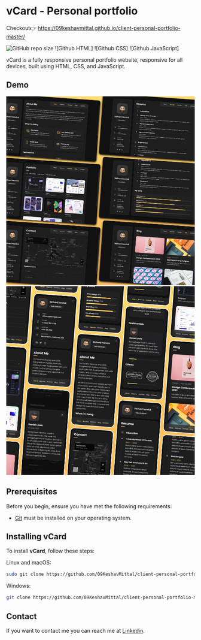 # vCard - Personal portfolio
Checkout👉 https://09keshavmittal.github.io/client-personal-portfolio-master/

![GitHub repo size](https://img.shields.io/github/repo-size/codewithsadee/vcard-personal-portfolio)
![Github HTML]
![Github CSS]
![Github JavaScript]

vCard is a fully responsive personal portfolio website, responsive for all devices, built using HTML, CSS, and JavaScript.

## Demo

![vCard Desktop Demo](./website-demo-image/desktop.png "Desktop Demo")
![vCard Mobile Demo](./website-demo-image/mobile.png "Mobile Demo")

## Prerequisites

Before you begin, ensure you have met the following requirements:

* [Git](https://git-scm.com/downloads "Download Git") must be installed on your operating system.

## Installing vCard

To install **vCard**, follow these steps:

Linux and macOS:

```bash
sudo git clone https://github.com/09KeshavMittal/client-personal-portfolio-master.git
```

Windows:

```bash
git clone https://github.com/09KeshavMittal/client-personal-portfolio-master.git
```

## Contact

If you want to contact me you can reach me at [Linkedin](https://www.linkedin.com/in/keshav-mittall/).

